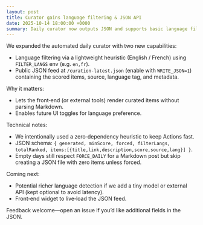 ```yaml
---
layout: post
title: Curator gains language filtering & JSON API
date: 2025-10-14 18:00:00 +0000
summary: Daily curator now outputs JSON and supports basic language filtering.
---
```


We expanded the automated daily curator with two new capabilities:

- Language filtering via a lightweight heuristic (English / French) using `FILTER_LANGS` env (e.g. `en,fr`).
- Public JSON feed at `/curation-latest.json` (enable with `WRITE_JSON=1`) containing the scored items, source, language tag, and metadata.

Why it matters:

- Lets the front‑end (or external tools) render curated items without parsing Markdown.
- Enables future UI toggles for language preference.

Technical notes:

- We intentionally used a zero‑dependency heuristic to keep Actions fast.
- JSON schema: `{ generated, minScore, forced, filterLangs, totalRanked, items:[{title,link,description,score,source,lang}] }`.
- Empty days still respect `FORCE_DAILY` for a Markdown post but skip creating a JSON file with zero items unless forced.

Coming next:

- Potential richer language detection if we add a tiny model or external API (kept optional to avoid latency).
- Front‑end widget to live‑load the JSON feed.

Feedback welcome—open an issue if you’d like additional fields in the JSON.
